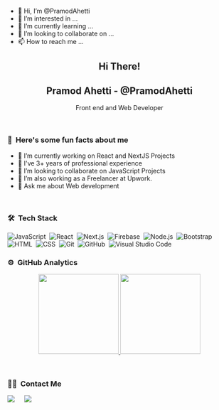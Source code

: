 - 👋 Hi, I’m @PramodAhetti
- 👀 I’m interested in ...
- 🌱 I’m currently learning ...
- 💞️ I’m looking to collaborate on ...
- 📫 How to reach me ...

<p align="center">
  <h2 align="center">Hi There!</h2>
  <h2 align="center">Pramod Ahetti - @PramodAhetti</h2>
  <p align="center">Front end and Web Developer</p>
</p>
</br>

### 🤔 &nbsp;Here's some fun facts about me

- 🔭 I’m currently working on React and NextJS Projects
- 🌱 I've 3+ years of professional experience
- 👯 I’m looking to collaborate on JavaScript Projects
- 🤔 I’m also working as a Freelancer at Upwork.
- 💬 Ask me about Web development
</br>

### 🛠 &nbsp;Tech Stack

![JavaScript](https://img.shields.io/badge/-JavaScript-05122A?style=flat&logo=javascript)&nbsp;
![React](https://img.shields.io/badge/-React-05122A?style=flat&logo=react)&nbsp;
![Next.js](https://img.shields.io/badge/-Next-05122A?style=flat&logo=next.js)&nbsp;
![Firebase](https://img.shields.io/badge/-Firebase-05122A?style=flat&logo=firebase)&nbsp;
![Node.js](https://img.shields.io/badge/-Node.js-05122A?style=flat&logo=node.js)&nbsp;
![Bootstrap](https://img.shields.io/badge/-Bootstrap-05122A?style=flat&logo=bootstrap&logoColor=563D7C)\
![HTML](https://img.shields.io/badge/-HTML-05122A?style=flat&logo=HTML5)&nbsp;
![CSS](https://img.shields.io/badge/-CSS-05122A?style=flat&logo=CSS3&logoColor=1572B6)&nbsp;
![Git](https://img.shields.io/badge/-Git-05122A?style=flat&logo=git)&nbsp;
![GitHub](https://img.shields.io/badge/-GitHub-05122A?style=flat&logo=github)&nbsp;
![Visual Studio Code](https://img.shields.io/badge/-Visual%20Studio%20Code-05122A?style=flat&logo=visual-studio-code&logoColor=007ACC)
</br>

### ⚙️ &nbsp;GitHub Analytics

<p align="center">
<a href="https://github.com/PramodAhetti">
  <img height="180em" src="https://github-readme-stats-eight-theta.vercel.app/api?username=PramodAhetti&show_icons=true&theme=algolia&include_all_commits=true&count_private=true"/>
  <img height="180em" src="https://github-readme-stats-eight-theta.vercel.app/api/top-langs/?username=PramodAhetti&layout=compact&langs_count=8&theme=algolia"/>
</a>
</p>
</br>

### 🤝🏻 &nbsp;Contact Me

<p>	
<a target="_blank" href="https://www.linkedin.com/in/pramod-ahetti-760047240/"><img src="https://img.shields.io/badge/-LinkedIn-0077B5?style=for-the-badge&logo=Linkedin&logoColor=white"></img></a>
&emsp;
<a target="_blank" href="pramodahetti05@gmail.com"><img src="https://img.shields.io/badge/-Gmail-D14836?style=for-the-badge&logo=Gmail&logoColor=white"></img></a>
</p>

